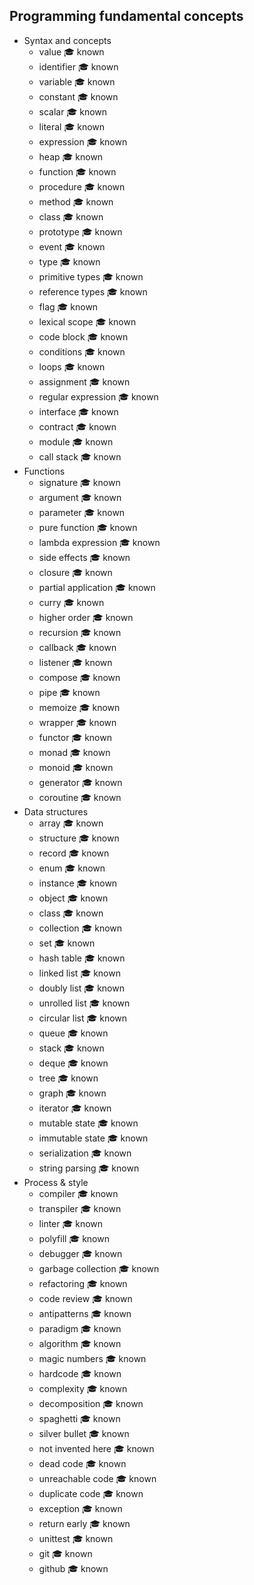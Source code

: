 ## Programming fundamental concepts

- Syntax and concepts
  - value 🎓 known
  - identifier 🎓 known
  - variable 🎓 known
  - constant 🎓 known
  - scalar 🎓 known
  - literal 🎓 known
  - expression 🎓 known
  - heap 🎓 known
  - function 🎓 known
  - procedure 🎓 known
  - method 🎓 known
  - class 🎓 known
  - prototype 🎓 known
  - event 🎓 known
  - type 🎓 known
  - primitive types 🎓 known
  - reference types 🎓 known
  - flag 🎓 known
  - lexical scope 🎓 known
  - code block 🎓 known
  - conditions 🎓 known
  - loops 🎓 known
  - assignment 🎓 known
  - regular expression 🎓 known
  - interface 🎓 known
  - contract 🎓 known
  - module 🎓 known
  - call stack 🎓 known
- Functions
  - signature 🎓 known
  - argument 🎓 known
  - parameter 🎓 known
  - pure function 🎓 known
  - lambda expression 🎓 known
  - side effects 🎓 known
  - closure 🎓 known
  - partial application 🎓 known
  - curry 🎓 known
  - higher order 🎓 known
  - recursion 🎓 known
  - callback 🎓 known
  - listener 🎓 known
  - compose 🎓 known
  - pipe 🎓 known
  - memoize 🎓 known
  - wrapper 🎓 known
  - functor 🎓 known
  - monad 🎓 known
  - monoid 🎓 known
  - generator 🎓 known
  - coroutine 🎓 known
- Data structures
  - array 🎓 known
  - structure 🎓 known
  - record 🎓 known
  - enum 🎓 known
  - instance 🎓 known
  - object 🎓 known
  - class 🎓 known
  - collection 🎓 known
  - set 🎓 known
  - hash table 🎓 known
  - linked list 🎓 known
  - doubly list 🎓 known
  - unrolled list 🎓 known
  - circular list 🎓 known
  - queue 🎓 known
  - stack 🎓 known
  - deque 🎓 known
  - tree 🎓 known
  - graph 🎓 known
  - iterator 🎓 known
  - mutable state 🎓 known
  - immutable state 🎓 known
  - serialization 🎓 known
  - string parsing 🎓 known
- Process & style
  - compiler 🎓 known
  - transpiler 🎓 known
  - linter 🎓 known
  - polyfill 🎓 known
  - debugger 🎓 known
  - garbage collection 🎓 known
  - refactoring 🎓 known
  - code review 🎓 known
  - antipatterns 🎓 known
  - paradigm 🎓 known
  - algorithm 🎓 known
  - magic numbers 🎓 known
  - hardcode 🎓 known
  - complexity 🎓 known
  - decomposition 🎓 known
  - spaghetti 🎓 known
  - silver bullet 🎓 known
  - not invented here 🎓 known
  - dead code 🎓 known
  - unreachable code 🎓 known
  - duplicate code 🎓 known
  - exception 🎓 known
  - return early 🎓 known
  - unittest 🎓 known
  - git 🎓 known
  - github 🎓 known
